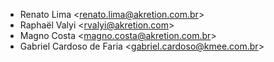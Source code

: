 - Renato Lima \<<renato.lima@akretion.com.br>\>
- Raphaël Valyi \<<rvalyi@akretion.com>\>
- Magno Costa \<<magno.costa@akretion.com.br>\>
- Gabriel Cardoso de Faria \<<gabriel.cardoso@kmee.com.br>\>
